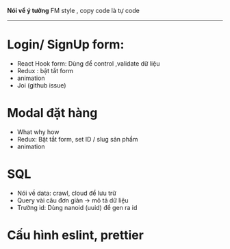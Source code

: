 **Nói về ý tưởng**
FM style , copy
code là tự code

---

# Login/ SignUp form:

- React Hook form: Dùng để control ,validate dữ liệu
- Redux : bật tắt form
- animation
- Joi (github issue)

# Modal đặt hàng

- What why how
- Redux: Bật tắt form, set ID / slug sản phẩm
- animation

# SQL

- Nói về data: crawl, cloud để lưu trữ
- Query vài câu đơn giản -> mô tả dữ liệu
- Trường id: Dùng nanoid (uuid) để gen ra id

# Cấu hình eslint, prettier
